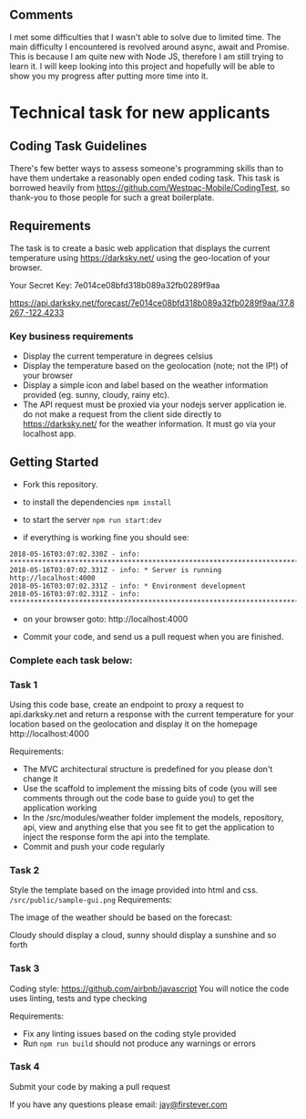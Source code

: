 ## Comments
I met some difficulties that I wasn't able to solve due to limited time.
The main difficulty I encountered is revolved around async, await and Promise.
This is because I am quite new with Node JS, therefore I am still trying to learn it.
I will keep looking into this project and hopefully will be able to show you my progress after putting more time into it.



# Technical task for new applicants

## Coding Task Guidelines

There's few better ways to assess someone's programming skills than to have them undertake a reasonably open ended coding task. This task is borrowed heavily from https://github.com/Westpac-Mobile/CodingTest, so thank-you to those people for such a great boilerplate. 

## Requirements

The task is to create a basic web application that displays the current temperature using https://darksky.net/ using the geo-location of your browser.

Your Secret Key:
7e014ce08bfd318b089a32fb0289f9aa

https://api.darksky.net/forecast/7e014ce08bfd318b089a32fb0289f9aa/37.8267,-122.4233

### Key business requirements

* Display the current temperature in degrees celsius
* Display the temperature based on the geolocation (note; not the IP!) of your browser
* Display a simple icon and label based on the weather information provided (eg. sunny, cloudy, rainy etc).
* The API request must be proxied via your nodejs server application ie. do not make a request from the client side directly to https://darksky.net/ for the weather information. It must go via your localhost app.

## Getting Started

* Fork this repository.
* to install the dependencies `npm install`

* to start the server `npm run start:dev`
* if everything is working fine you should see:

```
2018-05-16T03:07:02.330Z - info: *******************************************************************************************
2018-05-16T03:07:02.331Z - info: * Server is running http://localhost:4000
2018-05-16T03:07:02.331Z - info: * Environment development
2018-05-16T03:07:02.331Z - info: *******************************************************************************************
```
* on your browser goto: http://localhost:4000

* Commit your code, and send us a pull request when you are finished.


### Complete each task below:
### Task 1
Using this code base, create an endpoint to proxy a request to api.darksky.net and return a
response with the current temperature for your location based on the geolocation
and display it on the homepage http://localhost:4000

Requirements:
* The MVC architectural structure is predefined for you please don't change it
* Use the scaffold to implement the missing bits of code (you will see comments through out the code base to guide you) to get the application working
* In the /src/modules/weather folder implement the models, repository, api, view and anything else
that you see fit to get the application to inject the response form the api into the template.
* Commit and push your code regularly

### Task 2
Style the template based on the image provided into html and css.
```/src/public/sample-gui.png```
Requirements:

The image of the weather should be based on the forecast:

Cloudy should display a cloud, sunny should display a sunshine and so forth

### Task 3
Coding style: https://github.com/airbnb/javascript
You will notice the code uses linting, tests and type checking

Requirements:
* Fix any linting issues based on the coding style provided
* Run ```npm run build``` should not produce any warnings or errors

### Task 4
Submit your code by making a pull request

If you have any questions please email: jay@firstever.com

